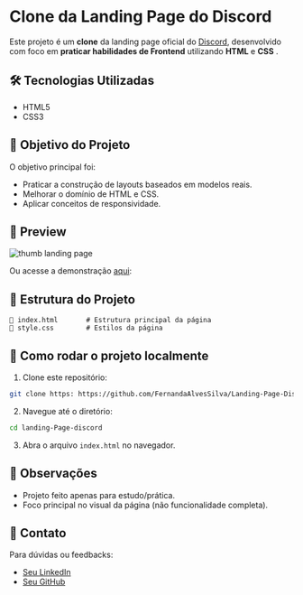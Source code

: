 # Clone da Landing Page do Discord

Este projeto é um **clone** da landing page oficial do [Discord](https://discord.com/), desenvolvido com foco em **praticar habilidades de Frontend** utilizando **HTML** e **CSS** .

## 🛠 Tecnologias Utilizadas

- HTML5
- CSS3

## 🎯 Objetivo do Projeto

O objetivo principal foi:
- Praticar a construção de layouts baseados em modelos reais.
- Melhorar o domínio de HTML e CSS.
- Aplicar conceitos de responsividade.

## 📸 Preview

![thumb landing page](https://github.com/user-attachments/assets/fd782fa3-91d1-489d-9531-e65165a85326)

Ou acesse a demonstração [aqui](https://landing-page-discord-eight.vercel.app/):

## 📂 Estrutura do Projeto

```
📄 index.html       # Estrutura principal da página
📄 style.css        # Estilos da página
```

## 🚀 Como rodar o projeto localmente

1. Clone este repositório:
```bash
git clone https: https://github.com/FernandaAlvesSilva/Landing-Page-Discord.git
```

2. Navegue até o diretório:
```bash
cd landing-Page-discord
```

3. Abra o arquivo `index.html` no navegador.

## 💬 Observações

- Projeto feito apenas para estudo/prática.
- Foco principal no visual da página (não funcionalidade completa).

## 📢 Contato

Para dúvidas ou feedbacks:
- [Seu LinkedIn](https://www.linkedin.com/in/fernanda-alves-605a76242/)
- [Seu GitHub](https://github.com/FernandaAlvesSilva)
